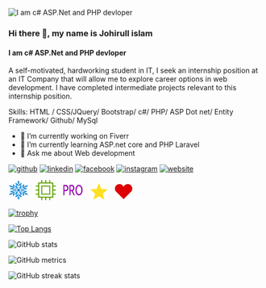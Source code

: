 ![I am c# ASP.Net and PHP devloper](https://media.licdn.com/dms/image/D5616AQFk1ANWGuKO1g/profile-displaybackgroundimage-shrink_350_1400/0/1691227915266?e=1696464000&v=beta&t=urpuBWl-2p8H3sRiyjMc_-geie8Tr_O7XfLwbbylJD0)
### Hi there 👋, my name is Johirull islam
#### I am c# ASP.Net and PHP devloper


A self-motivated, hardworking student in IT, I seek an internship position at an IT Company that will allow me to explore career options in web development. I have completed intermediate projects relevant to this internship position.

Skills:  HTML / CSS/JQuery/ Bootstrap/ c#/ PHP/ ASP Dot net/ Entity Framework/ Github/ MySql

- 🔭 I’m currently working on Fiverr 
- 🌱 I’m currently learning ASP.net core and PHP Laravel  
- 💬 Ask me about Web development 


[<img src='https://cdn.jsdelivr.net/npm/simple-icons@3.0.1/icons/github.svg' alt='github' height='40'>](https://github.com/mdjohir9)  [<img src='https://cdn.jsdelivr.net/npm/simple-icons@3.0.1/icons/linkedin.svg' alt='linkedin' height='40'>](https://www.linkedin.com/in/md/johirull/islam/)  [<img src='https://cdn.jsdelivr.net/npm/simple-icons@3.0.1/icons/facebook.svg' alt='facebook' height='40'>](https://www.facebook.com/Md_JoHir_RaiHan)  [<img src='https://cdn.jsdelivr.net/npm/simple-icons@3.0.1/icons/instagram.svg' alt='instagram' height='40'>](https://www.instagram.com/mdjohirullislam/)  [<img src='https://cdn.jsdelivr.net/npm/simple-icons@3.0.1/icons/icloud.svg' alt='website' height='40'>](http://mdjohirullislam.great-site.net/?i=1)  

<a href='https://archiveprogram.github.com/'><img src='https://raw.githubusercontent.com/acervenky/animated-github-badges/master/assets/acbadge.gif' width='40' height='40'></a> <a href='https://docs.github.com/en/developers'><img src='https://raw.githubusercontent.com/acervenky/animated-github-badges/master/assets/devbadge.gif' width='40' height='40'></a> <a href='https://github.com/pricing'><img src='https://raw.githubusercontent.com/acervenky/animated-github-badges/master/assets/pro.gif' width='40' height='40'></a> <a href='https://stars.github.com/'><img src='https://raw.githubusercontent.com/acervenky/animated-github-badges/master/assets/starbadge.gif' width='35' height='35'></a> <a href='https://docs.github.com/en/github/supporting-the-open-source-community-with-github-sponsors'><img src='https://raw.githubusercontent.com/acervenky/animated-github-badges/master/assets/sponsorbadge.gif' width='35' height='35'></a> 

[![trophy](https://github-profile-trophy.vercel.app/?username=mdjohir9)](https://github.com/ryo-ma/github-profile-trophy)

[![Top Langs](https://github-readme-stats.vercel.app/api/top-langs/?username=mdjohir9)](https://github.com/anuraghazra/github-readme-stats)

![GitHub stats](https://github-readme-stats.vercel.app/api?username=mdjohir9&show_icons=true)  

![GitHub metrics](https://metrics.lecoq.io/mdjohir9)  

![GitHub streak stats](https://streak-stats.demolab.com/?user=mdjohir9)  

